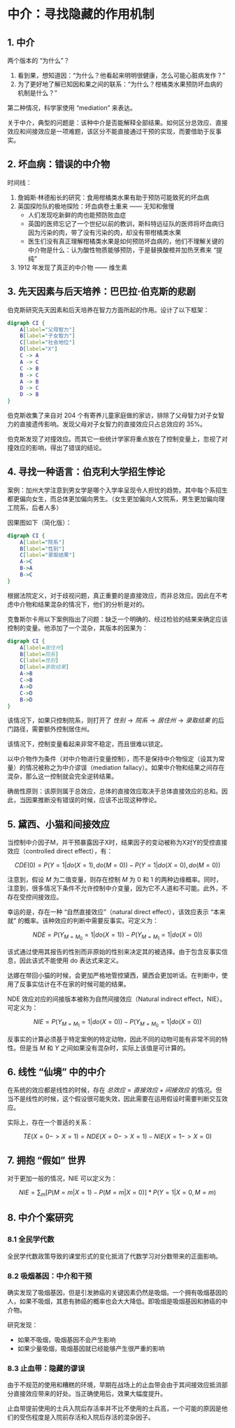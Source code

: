 # 中介：寻找隐藏的作用机制

## 1. 中介

两个版本的 “为什么”？

1. 看到果，想知道因：“为什么？他看起来明明很健康，怎么可能心脏病发作？”
2. 为了更好地了解已知因和果之间的联系：“为什么？柑橘类水果预防坏血病的机制是什么？”

第二种情况，科学家使用 “mediation” 来表达。

关于中介，典型的问题是：该种中介是否能解释全部结果。如何区分总效应、直接效应和间接效应是一项难题，该区分不能直接通过干预的实现，而要借助于反事实。

## 2. 坏血病：错误的中介物

时间线：

1. 詹姆斯·林德船长的研究：食用柑橘类水果有助于预防可能致死的坏血病
2. 英国探险队的极地探险：坏血病卷土重来 —— 无知和傲慢
    - 人们发现吃新鲜的肉也能预防败血症
    - 英国的医师忘记了一个世纪以前的教训，斯科特远征队的医师将坏血病归因为污染的肉，带了没有污染的肉，却没有带柑橘类水果
    - 医生们没有真正理解柑橘类水果是如何预防坏血病的，他们不理解关键的中介物是什么：认为酸性物质能够预防，于是替换酸橙并加热烹煮来 “提纯”
3. 1912 年发现了真正的中介物 —— 维生素

## 3. 先天因素与后天培养：巴巴拉·伯克斯的悲剧

伯克斯研究先天因素和后天培养在智力方面所起的作用。设计了以下框架：

```dot
digraph CI {
    A[label="父母智力"]
    B[label="子女智力"]
    C[label="社会地位"]
    D[label="X"]
    C -> A
    A -> C
    C -> B
    B -> C
    A -> B
    D -> C
    D -> B
}
```

伯克斯收集了来自对 204 个有寄养儿童家庭做的家访，排除了父母智力对子女智力的直接遗传影响。发现父母对子女智力的直接效应只占总效应的 35%。

伯克斯发现了对撞效应。而其它一些统计学家将重点放在了控制变量上，忽视了对撞效应的影响，得出了错误的结论。

## 4. 寻找一种语言：伯克利大学招生悖论

案例：加州大学注意到男女学是哪个入学率呈现令人担忧的趋势。其中每个系招生都更偏向女生，而总体更加偏向男生。（女生更加偏向人文院系，男生更加偏向理工院系，后者人多）

因果图如下（简化版）：

```dot
digraph CI {
    A[label="院系"]
    B[label="性别"]
    C[label="录取结果"]
    A->C
    B->A
    B->C
}
```

根据法院定义，对于歧视问题，真正重要的是直接效应，而非总效应。因此在不考虑中介物和结果混杂的情况下，他们的分析是对的。

克鲁斯尔卡用以下案例指出了问题：缺乏一个明确的、经过检验的结果来确定应该控制的变量。他添加了一个混杂，其版本的因果为：

```dot
digraph CI {
    A[label=居住州]
    B[label=院系]
    C[label=性别]
    D[label=录取结果]
    A->B
    C->B
    A->D
    C->D
    B->D
}
```

该情况下，如果只控制院系，则打开了 $性别 \rightarrow 院系 \rightarrow 居住州 \rightarrow 录取结果$ 的后门路径，需要额外控制居住州。

该情况下，控制变量看起来非常不稳定，而且很难以锁定。

以中介物作为条件（对中介物进行变量控制），而不是保持中介物恒定（设其为常量）的情况被称之为中介谬误（mediation fallacy）。如果中介物和结果之间存在混杂，那么这一控制就会完全逆转结果。

确凿性原则：该原则属于总效应，总体的直接效应取决于总体直接效应的总和。因此，当因果推断没有错误的时候，应该不出现这种悖论。

## 5. 黛西、小猫和间接效应

当控制中介因子M，并干预暴露因子X时，结果因子的变动被称为X对Y的受控直接效应（controlled direct effect），有：

$$
CDE(0) = P(Y=1|do(X=1), do(M=0)) - P(Y=1|do(X=0),do(M=0))
\tag{1}
$$

注意到，假设 $M$ 为二值变量，则存在控制 $M$ 为 0 和 1 的两种边缘概率。同时，注意到，很多情况下条件不允许控制中介变量，因为它不人道和不可能。此外，不存在受控间接效应。

幸运的是，存在一种 “自然直接效应”（natural direct effect），该效应表示 “本来就” 的概率。该种效应的判断中需要反事实。可定义为：

$$
NDE = P(Y_{M=M_0}=1|do(X=1)) - P(Y_{M=M_1}=1|do(X=0))
\tag{2}
$$

该式通过使用其报告的性别而非原始的性别来决定其的被选择。由于包含反事实信息，因此该式不能使用 do 表达式来定义。

达娜在带回小猫的时候，会更加严格地管控黛西，黛西会更加听话。在判断中，使用了反事实估计在不在家的时候可能的结果。

NDE 效应对应的间接版本被称为自然间接效应（Natural indirect effect，NIE）。可定义为：

$$
NIE = P(Y_{M=M_1}=1|do(X=0)) - P(Y_{M=M_0}=1|do(X=0))
\tag{3}
$$

反事实的计算必须基于特定案例的特定动物，因此不同的动物可能有非常不同的特性。但是当 $M$ 和 $Y$ 之间如果没有混杂时，实际上该值是可计算的。

## 6. 线性 “仙境” 中的中介

在系统的效应都是线性的时候，存在 $总效应 = 直接效应 + 间接效应$ 的情况。但当不是线性的时候，这个假设很可能失效，因此需要在运用假设时需要判断交互效应。

实际上，存在一个普适的关系：

$$
TE(X=0->X=1) = NDE(X=0->X=1) - NIE(X=1->X=0)
\tag{4}
$$

## 7. 拥抱 “假如” 世界

对于更加一般的情况，NIE 可以定义为：

$$
NIE = \sum_{m}[P(M=m|X=1)-P(M=m|X=0)]*P(Y=1|X=0, M=m)
\tag{5}
$$



## 8. 中介个案研究

### 8.1 全民学代数

全民学代数政策导致的课堂形式的变化抵消了代数学习对分数带来的正面影响。

### 8.2 吸烟基因：中介和干预

确实发现了吸烟基因，但是引发肺癌的关键因素仍然是吸烟。一个拥有吸烟基因的人，如果不吸烟，其患有肺癌的概率也会大大降低。即吸烟是吸烟基因和肺癌的中介物。

研究发现：

- 如果不吸烟，吸烟基因不会产生影响
- 如果少量吸烟，吸烟基因就已经能够产生很严重的影响

### 8.3 止血带：隐藏的谬误

由于不规范的使用和糟糕的环境，早期在战场上的止血带会由于其间接效应抵消部分直接效应带来的好处。当正确使用后，效果大幅度提升。

止血带提前使用的士兵入院后存活率并不比不使用的士兵高，一个可能的原因是他们的受伤程度是入院前存活和入院后存活的混杂因子。